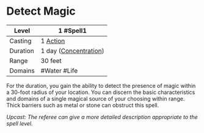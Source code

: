 # Detect Magic

| Level     | 1 #Spell1                                         |
| --------- | ------------------------------------------------- |
| Casting   | 1 [Action](../../../../Game%20Procedures/Action.md)  |
| Duration  | 1 day ([Concentration](../../../Concentration.md)) |
| Range     | 30 feet                                           |
| Domains   | #Water #Life                                      |

For the duration, you gain the ability to detect the presence of magic within a 30-foot radius of your location. You can discern the basic characteristics and domains of a single magical source of your choosing within range. Thick barriers such as metal or stone can obstruct this spell.

*Upcast: The referee can give a more detailed description appropriate to the spell level.*